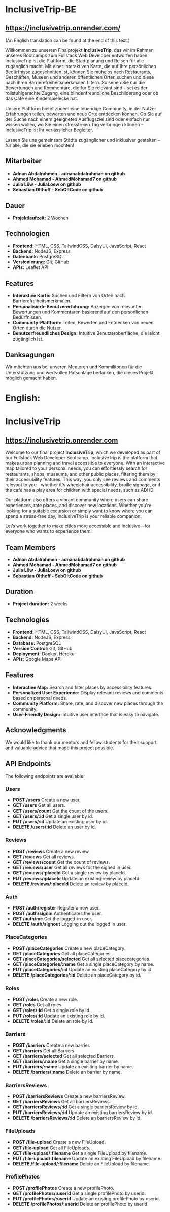 # InclusiveTrip-BE

## https://inclusivetrip.onrender.com/

(An English translation can be found at the end of this text.)

Willkommen zu unserem Finalprojekt **InclusiveTrip**, das wir im Rahmen unseres Bootcamps zum Fullstack Web Developer entworfen haben. InclusiveTrip ist die Plattform, die Stadtplanung und Reisen für alle zugänglich macht. Mit einer interaktiven Karte, die auf Ihre persönlichen Bedürfnisse zugeschnitten ist, können Sie mühelos nach Restaurants, Geschäften, Museen und anderen öffentlichen Orten suchen und diese nach ihren Barrierefreiheitsmerkmalen filtern. So sehen Sie nur die Bewertungen und Kommentare, die für Sie relevant sind – sei es der rollstuhlgerechte Zugang, eine blindenfreundliche Beschilderung oder ob das Café eine Kinderspielecke hat.

Unsere Plattform bietet zudem eine lebendige Community, in der Nutzer Erfahrungen teilen, bewerten und neue Orte entdecken können. Ob Sie auf der Suche nach einem geeigneten Ausflugsziel sind oder einfach nur wissen wollen, wo Sie einen stressfreien Tag verbringen können – InclusiveTrip ist Ihr verlässlicher Begleiter.

Lassen Sie uns gemeinsam Städte zugänglicher und inklusiver gestalten – für alle, die sie erleben möchten!

## Mitarbeiter

- **Adnan Abdalrahmen - adnanabdalrahman on github**
- **Ahmed Mohamad - AhmedMohamad7 on github**
- **Julia Löw - JuliaLoew on github**
- **Sebastian Olthoff - SebOltCode on github**

## Dauer

- **Projektlaufzeit:** 2 Wochen

## Technologien

- **Frontend:** HTML, CSS, TailwindCSS, DaisyUI, JavaScript, React
- **Backend:** NodeJS, Express
- **Datenbank:** PostgreSQL
- **Versionierung:** Git, GitHub
- **APIs:** Leaflet API

## Features

- **Interaktive Karte:** Suchen und Filtern von Orten nach Barrierefreiheitsmerkmalen.
- **Personalisierte Benutzererfahrung:** Anzeigen von relevanten Bewertungen und Kommentaren basierend auf den persönlichen Bedürfnissen.
- **Community-Plattform:** Teilen, Bewerten und Entdecken von neuen Orten durch die Nutzer.
- **Benutzerfreundliches Design:** Intuitive Benutzeroberfläche, die leicht zugänglich ist.

## Danksagungen

Wir möchten uns bei unseren Mentoren und Kommilitonen für die Unterstützung und wertvollen Ratschläge bedanken, die dieses Projekt möglich gemacht haben.

# English:

# InclusiveTrip

## https://inclusivetrip.onrender.com

Welcome to our final project **InclusiveTrip**, which we developed as part of our Fullstack Web Developer Bootcamp. InclusiveTrip is the platform that makes urban planning and travel accessible to everyone. With an interactive map tailored to your personal needs, you can effortlessly search for restaurants, shops, museums, and other public places, filtering them by their accessibility features. This way, you only see reviews and comments relevant to you—whether it's wheelchair accessibility, braille signage, or if the café has a play area for children with special needs, such as ADHD.

Our platform also offers a vibrant community where users can share experiences, rate places, and discover new locations. Whether you're looking for a suitable excursion or simply want to know where you can spend a stress-free day, InclusiveTrip is your reliable companion.

Let’s work together to make cities more accessible and inclusive—for everyone who wants to experience them!

## Team Members

- **Adnan Abdalrahmen - adnanabdalrahman on github**
- **Ahmed Mohamad - AhmedMohamad7 on github**
- **Julia Löw - JuliaLoew on github**
- **Sebastian Olthoff - SebOltCode on github**

## Duration

- **Project duration:** 2 weeks

## Technologies

- **Frontend:** HTML, CSS, TailwindCSS, DaisyUI, JavaScript, React
- **Backend:** NodeJS, Express
- **Database:** PostgreSQL
- **Version Control:** Git, GitHub
- **Deployment:** Docker, Heroku
- **APIs:** Google Maps API

## Features

- **Interactive Map:** Search and filter places by accessibility features.
- **Personalized User Experience:** Display relevant reviews and comments based on personal needs.
- **Community Platform:** Share, rate, and discover new places through the community.
- **User-Friendly Design:** Intuitive user interface that is easy to navigate.

## Acknowledgments

We would like to thank our mentors and fellow students for their support and valuable advice that made this project possible.

## API Endpoints

The following endpoints are available:

### Users

- **POST /users** Create a new user.
- **GET /users** Get all users.
- **GET /users/count** Get the count of the users.
- **GET /users/:id** Get a single user by id.
- **PUT /users/:id** Update an existing user by id.
- **DELETE /users/:id** Delete an user by id.

### Reviews

- **POST /reviews** Create a new review.
- **GET /reviews** Get all reviews.
- **GET /reviews/count** Get the count of reviews.
- **GET /reviews/user** Get all reviews for the signed in user.
- **GET /reviews/:placeId** Get a single review by placeId.
- **PUT /reviews/:placeId** Update an existing review by placeId.
- **DELETE /reviews/:placeId** Delete an review by placeId.

### Auth

- **POST /auth/register** Register a new user.
- **POST /auth/signin** Authenticates the user.
- **GET /auth/me** Get the logged-in user.
- **DELETE /auth/signout** Logging out the logged in user.

### PlaceCategories

- **POST /placeCategories** Create a new placeCategory.
- **GET /placeCategories** Get all placeCategories.
- **GET /placeCategories/selected** Get all selected placecategories.
- **GET /placeCategories/:name** Get a single placeCategory by name.
- **PUT /placeCategories/:id** Update an existing placeCategory by id.
- **DELETE /placeCategories/:id** Delete an placeCategory by id.

### Roles

- **POST /roles** Create a new role.
- **GET /roles** Get all roles.
- **GET /roles/:id** Get a single role by id.
- **PUT /roles/:id** Update an existing role by id.
- **DELETE /roles/:id** Delete an role by id.

### Barriers

- **POST /barriers** Create a new barrier.
- **GET /barriers** Get all Barriers.
- **GET /barriers/selected** Get all selected Barriers.
- **GET /barriers/:name** Get a single barrier by name.
- **PUT /barriers/:name** Update an existing barrier by name.
- **DELETE /barriers/:name** Delete an barrier by name.

### BarriersReviews

- **POST /barriersReviews** Create a new barriersReview.
- **GET /barriersReviews** Get all barriersReviews.
- **GET /barriersReviews/:id** Get a single barriersReview by id.
- **PUT /barriersReviews/:id** Update an existing barriersReview by id.
- **DELETE /barriersReviews/:id** Delete an barriersReview by id.

### FileUploads

- **POST /file-upload** Create a new FileUpload.
- **GET /file-upload** Get all FileUploads.
- **GET /file-upload/:filename** Get a single FileUpload by filename.
- **PUT /file-upload/:filename** Update an existing FileUpload by filename.
- **DELETE /file-upload/:filename** Delete an FileUpload by filename.

### ProfilePhotos

- **POST /profilePhotos** Create a new profilePhoto.
- **GET /profilePhotos/:userid** Get a single profilePhoto by userid.
- **PUT /profilePhotos/:userid** Update an existing profilePhoto by userid.
- **DELETE /profilePhotos/:userid** Delete an profilePhoto by userid.
